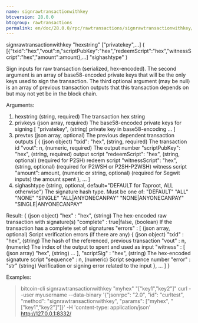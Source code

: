 ```yaml
---
name: signrawtransactionwithkey
btcversion: 28.0.0
btcgroup: rawtransactions
permalink: en/doc/28.0.0/rpc/rawtransactions/signrawtransactionwithkey/
---
```


signrawtransactionwithkey "hexstring" ["privatekey",...] ( [{"txid":"hex","vout":n,"scriptPubKey":"hex","redeemScript":"hex","witnessScript":"hex","amount":amount},...] "sighashtype" )

Sign inputs for raw transaction (serialized, hex-encoded).
The second argument is an array of base58-encoded private
keys that will be the only keys used to sign the transaction.
The third optional argument (may be null) is an array of previous transaction outputs that
this transaction depends on but may not yet be in the block chain.

Arguments:
1. hexstring                        (string, required) The transaction hex string
2. privkeys                         (json array, required) The base58-encoded private keys for signing
     [
       "privatekey",                (string) private key in base58-encoding
       ...
     ]
3. prevtxs                          (json array, optional) The previous dependent transaction outputs
     [
       {                            (json object)
         "txid": "hex",             (string, required) The transaction id
         "vout": n,                 (numeric, required) The output number
         "scriptPubKey": "hex",     (string, required) output script
         "redeemScript": "hex",     (string, optional) (required for P2SH) redeem script
         "witnessScript": "hex",    (string, optional) (required for P2WSH or P2SH-P2WSH) witness script
         "amount": amount,          (numeric or string, optional) (required for Segwit inputs) the amount spent
       },
       ...
     ]
4. sighashtype                      (string, optional, default="DEFAULT for Taproot, ALL otherwise") The signature hash type. Must be one of:
                                    "DEFAULT"
                                    "ALL"
                                    "NONE"
                                    "SINGLE"
                                    "ALL|ANYONECANPAY"
                                    "NONE|ANYONECANPAY"
                                    "SINGLE|ANYONECANPAY"
                                    

Result:
{                             (json object)
  "hex" : "hex",              (string) The hex-encoded raw transaction with signature(s)
  "complete" : true|false,    (boolean) If the transaction has a complete set of signatures
  "errors" : [                (json array, optional) Script verification errors (if there are any)
    {                         (json object)
      "txid" : "hex",         (string) The hash of the referenced, previous transaction
      "vout" : n,             (numeric) The index of the output to spent and used as input
      "witness" : [           (json array)
        "hex",                (string)
        ...
      ],
      "scriptSig" : "hex",    (string) The hex-encoded signature script
      "sequence" : n,         (numeric) Script sequence number
      "error" : "str"         (string) Verification or signing error related to the input
    },
    ...
  ]
}

Examples:
> bitcoin-cli signrawtransactionwithkey "myhex" "[\"key1\",\"key2\"]"
> curl --user myusername --data-binary '{"jsonrpc": "2.0", "id": "curltest", "method": "signrawtransactionwithkey", "params": ["myhex", "[\"key1\",\"key2\"]"]}' -H 'content-type: application/json' http://127.0.0.1:8332/


